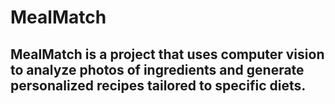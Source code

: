 # MealMatch

## MealMatch is a project that uses **computer vision** to analyze photos of ingredients and generate **personalized recipes** tailored to specific diets.
